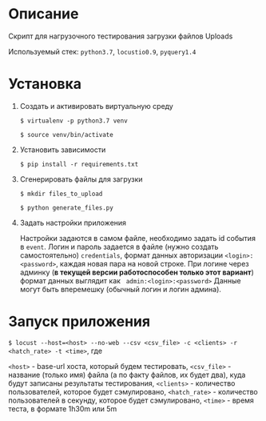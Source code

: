 # Описание

Скрипт для нагрузочного тестирования загрузки файлов Uploads 

Используемый стек: ```python3.7```, ```locustio0.9```, ```pyquery1.4```

# Установка

1. Создать и активировать виртуальную среду

    ```$ virtualenv -p python3.7 venv```
    
    ```$ source venv/bin/activate```

2. Установить зависимости

    ```$ pip install -r requirements.txt```

3. Сгенерировать файлы для загрузки

    ```$ mkdir files_to_upload ```
    
    ```$ python generate_files.py ``` 

3. Задать настройки приложения

    Настройки задаются в самом файле, необходимо задать id события в  ```event```.
    Логин и пароль задается в файле (нужно создать самостоятельно) ```credentials```, формат данных авторизации ```<login>:<password>```, каждая новая пара на новой строке.
    При логине через админку (**в текущей версии работоспособен только этот вариант**) формат данных выглядит как ``` admin:<login>:<password>```
    Данные могут быть вперемешку (обычный логин и логин админа).

# Запуск приложения

``` $ locust --host=<host> --no-web --csv <csv_file> -c <clients> -r <hatch_rate> -t <time> ```, где

```<host>``` - base-url хоста, который будем тестировать,
```<csv_file>``` - название (только имя) файла (а по факту файлов, их будет два), куда будут записаны результаты тестирования,
```<clients>``` - количество пользователей, которое будет сэмулировано,
```<hatch_rate>``` - количество пользователей в секунду, которое будет сэмулировано,
```<time>``` - время теста, в формате 1h30m или 5m

